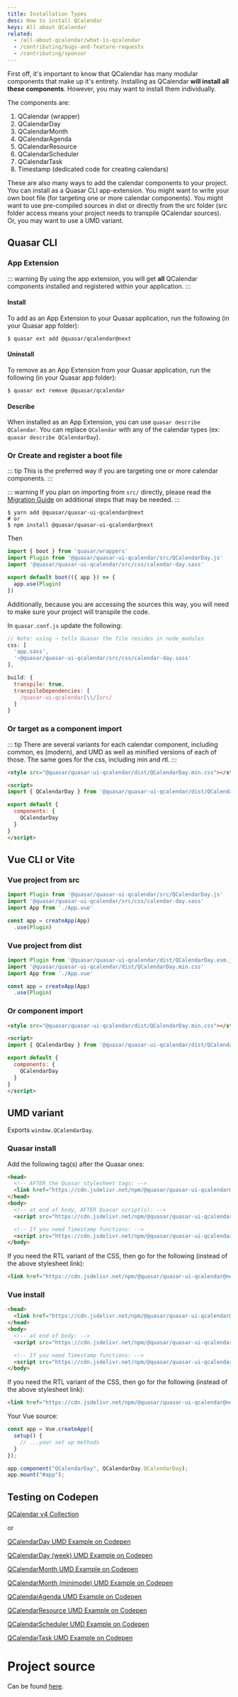 ```yaml
---
title: Installation Types
desc: How to install QCalendar
keys: All about QCalendar
related:
  - /all-about-qcalendar/what-is-qcalendar
  - /contributing/bugs-and-feature-requests
  - /contributing/sponsor
---
```

First off, it's important to know that QCalendar has many modular components that make up it's entirety. Installing as QCalendar __will install all these components__. However, you may want to install them individually.

The components are:

1. QCalendar (wrapper)
2. QCalendarDay
3. QCalendarMonth
4. QCalendarAgenda
5. QCalendarResource
6. QCalendarScheduler
7. QCalendarTask
8. Timestamp (dedicated code for creating calendars)

These are also many ways to add the calendar components to your project. You can install as a Quasar CLI app-extension. You might want to write your own boot file (for targeting one or more calendar components). You might want to use pre-compiled sources in dist or directly from the src folder (src folder access means your project needs to transpile QCalendar sources). Or, you may want to use a UMD variant.

## Quasar CLI

### App Extension

::: warning
By using the app extension, you will get **all** QCalendar components installed and registered within your application.
:::

#### Install

To add as an App Extension to your Quasar application, run the following (in your Quasar app folder):
```
$ quasar ext add @quasar/qcalendar@next
```

#### Uninstall

To remove as an App Extension from your Quasar application, run the following (in your Quasar app folder):
```
$ quasar ext remove @quasar/qcalendar
```

#### Describe
When installed as an App Extension, you can use `quasar describe QCalendar`. You can replace `QCalendar` with any of the calendar types (ex: `quasar describe QCalendarDay`).


### Or Create and register a boot file

::: tip
This is the preferred way if you are targeting one or more calendar components.
:::

::: warning
If you plan on importing from `src/` directly, please read the [Migration Guide](/help/migration-guide) on additional steps that may be needed.
:::

```
$ yarn add @quasar/quasar-ui-qcalendar@next
# or
$ npm install @quasar/quasar-ui-qcalendar@next
```

Then

```js
import { boot } from 'quasar/wrappers'
import Plugin from '@quasar/quasar-ui-qcalendar/src/QCalendarDay.js'
import '@quasar/quasar-ui-qcalendar/src/css/calendar-day.sass'

export default boot(({ app }) => {
  app.use(Plugin)
})
```
Additionally, because you are accessing the sources this way, you will need to make sure your project will transpile the code.

In `quasar.conf.js` update the following:
```js
// Note: using ~ tells Quasar the file resides in node_modules
css: [
  'app.sass',
  '~@quasar/quasar-ui-qcalendar/src/css/calendar-day.sass'
],

build: {
  transpile: true,
  transpileDependencies: [
    /quasar-ui-qcalendar[\\/]src/
  ]
}
```

### Or target as a component import

::: tip
There are several variants for each calendar component, including common, es (modern), and UMD as well as minified versions of each of those. The same goes for the css, including min and rtl.
:::

```html
<style src="@quasar/quasar-ui-qcalendar/dist/QCalendarDay.min.css"></style>

<script>
import { QCalendarDay } from '@quasar/quasar-ui-qcalendar/dist/QCalendarDay.esm.js'

export default {
  components: {
    QCalendarDay
  }
}
</script>
```

## Vue CLI or Vite

### Vue project from src

```js
import Plugin from '@quasar/quasar-ui-qcalendar/src/QCalendarDay.js'
import '@quasar/quasar-ui-qcalendar/src/css/calendar-day.sass'
import App from './App.vue'

const app = createApp(App)
  .use(Plugin)
```

### Vue project from dist

```js
import Plugin from '@quasar/quasar-ui-qcalendar/dist/QCalendarDay.esm.js'
import '@quasar/quasar-ui-qcalendar/dist/QCalendarDay.min.css'
import App from './App.vue'

const app = createApp(App)
  .use(Plugin)
```

### Or component import

```html
<style src="@quasar/quasar-ui-qcalendar/dist/QCalendarDay.min.css"></style>

<script>
import { QCalendarDay } from '@quasar/quasar-ui-qcalendar/dist/QCalendarDay.esm.js'

export default {
  components: {
    QCalendarDay
  }
}
</script>
```

## UMD variant

Exports `window.QCalendarDay`.

### Quasar install

Add the following tag(s) after the Quasar ones:

```html
<head>
  <!-- AFTER the Quasar stylesheet tags: -->
  <link href="https://cdn.jsdelivr.net/npm/@quasar/quasar-ui-qcalendar@next/dist/QCalendarMonth.min.css" rel="stylesheet" type="text/css">
</head>
<body>
  <!-- at end of body, AFTER Quasar script(s): -->
  <script src="https://cdn.jsdelivr.net/npm/@quasar/quasar-ui-qcalendar@next/dist/QCalendarMonth.umd.min.js"></script>

  <!-- If you need Timestamp functions: -->
  <script src="https://cdn.jsdelivr.net/npm/@quasar/quasar-ui-qcalendar@next/dist/Timestamp.umd.min.js"></script>
</body>
```

If you need the RTL variant of the CSS, then go for the following (instead of the above stylesheet link):

```html
<link href="https://cdn.jsdelivr.net/npm/@quasar/quasar-ui-qcalendar@next/dist/QCalendarMonth.rtl.min.css" rel="stylesheet" type="text/css">
```

### Vue install

```html
<head>
  <link href="https://cdn.jsdelivr.net/npm/@quasar/quasar-ui-qcalendar@next/dist/QCalendarMonth.min.css" rel="stylesheet" type="text/css">
</head>
<body>
  <!-- at end of body: -->
  <script src="https://cdn.jsdelivr.net/npm/@quasar/quasar-ui-qcalendar@next/dist/QCalendarMonth.umd.min.js"></script>

  <!-- If you need Timestamp functions: -->
  <script src="https://cdn.jsdelivr.net/npm/@quasar/quasar-ui-qcalendar@next/dist/Timestamp.umd.min.js"></script>
</body>
```

If you need the RTL variant of the CSS, then go for the following (instead of the above stylesheet link):

```html
<link href="https://cdn.jsdelivr.net/npm/@quasar/quasar-ui-qcalendar@next/dist/QCalendarMonth.rtl.min.css" rel="stylesheet" type="text/css">
```

Your Vue source:

```js
const app = Vue.createApp({
  setup() {
    // ...your set up methods
  }
});

app.component("QCalendarDay", QCalendarDay.QCalendarDay);
app.mount("#app");
```


## Testing on Codepen

[QCalendar v4 Collection](https://codepen.io/collection/qOBOEG)

or

[QCalendarDay UMD Example on Codepen](https://codepen.io/Hawkeye64/pen/ZEemBjm)

[QCalendarDay (week) UMD Example on Codepen](https://codepen.io/Hawkeye64/pen/YzZRpdW)

[QCalendarMonth UMD Example on Codepen](https://codepen.io/Hawkeye64/pen/dyvpYwW)

[QCalendarMonth (minimode) UMD Example on Codepen](https://codepen.io/Hawkeye64/pen/VwpVmNj)

[QCalendarAgenda UMD Example on Codepen](https://codepen.io/Hawkeye64/pen/MWpzbRZ)

[QCalendarResource UMD Example on Codepen](https://codepen.io/Hawkeye64/pen/xxqQgbG)

[QCalendarScheduler UMD Example on Codepen](https://codepen.io/Hawkeye64/pen/oNZQBLz)

[QCalendarTask UMD Example on Codepen](https://codepen.io/Hawkeye64/pen/RwwwKQL)


# Project source
Can be found [here](https://github.com/quasarframework/quasar-ui-qcalendar/tree/next).
